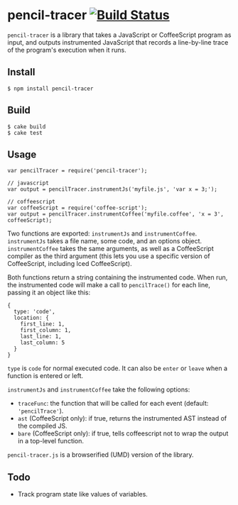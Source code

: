 # pencil-tracer [![Build Status](https://travis-ci.org/yjerem/pencil-tracer.svg?branch=master)](https://travis-ci.org/yjerem/pencil-tracer)

`pencil-tracer` is a library that takes a JavaScript or CoffeeScript program as input, and outputs instrumented JavaScript that records a line-by-line trace of the program's execution when it runs.

## Install

    $ npm install pencil-tracer

## Build

    $ cake build
    $ cake test

## Usage

    var pencilTracer = require('pencil-tracer');

    // javascript
    var output = pencilTracer.instrumentJs('myfile.js', 'var x = 3;');

    // coffeescript
    var coffeeScript = require('coffee-script');
    var output = pencilTracer.instrumentCoffee('myfile.coffee', 'x = 3', coffeeScript);

Two functions are exported: `instrumentJs` and `instrumentCoffee`. `instrumentJs` takes a file name, some code, and an options object. `instrumentCoffee` takes the same arguments, as well as a CoffeeScript compiler as the third argument (this lets you use a specific version of CoffeeScript, including Iced CoffeeScript).

Both functions return a string containing the instrumented code. When run, the instrumented code will make a call to `pencilTrace()` for each line, passing it an object like this:

    {
      type: 'code',
      location: {
        first_line: 1,
        first_column: 1,
        last_line: 1,
        last_column: 5
      }
    }

`type` is `code` for normal executed code. It can also be `enter` or `leave` when a
function is entered or left.

`instrumentJs` and `instrumentCoffee` take the following options:

* `traceFunc`: the function that will be called for each event (default: `'pencilTrace'`).
* `ast` (CoffeeScript only): if true, returns the instrumented AST instead of the compiled JS.
* `bare` (CoffeeScript only): if true, tells coffeescript not to wrap the output in a top-level function.

`pencil-tracer.js` is a browserified (UMD) version of the library.

## Todo

* Track program state like values of variables.

